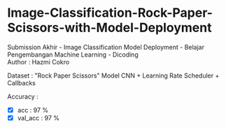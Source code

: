 # Image-Classification-Rock-Paper-Scissors-with-Model-Deployment
Submission Akhir - Image Classification Model Deployment - Belajar Pengembangan Machine Learning - Dicoding \
Author : Hazmi Cokro

Dataset : "Rock Paper Scissors"
Model CNN + Learning Rate Scheduler + Callbacks

Accuracy :
- [x] acc     : 97 %
- [x] val_acc : 97 %

